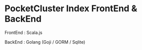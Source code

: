 # PocketCluster Index FrontEnd & BackEnd

FrontEnd : Scala.js

BackEnd : Golang (Goji / GORM / Sqlite)